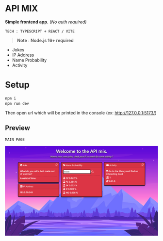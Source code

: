 
# API MIX
**Simple frontend app.**
_(No auth required)_

```git
TECH : TYPESCRIPT + REACT / VITE
```
> __Note__ : **Node.js 16+ required**

- Jokes
- IP Address
- Name Probability
- Activity



# Setup
```sh
npm i
npm run dev
```
Then open url which will be printed in the console (ex: http://127.0.0.1:5173/)

## Preview
```
MAIN PAGE
```
![api](api.png)
